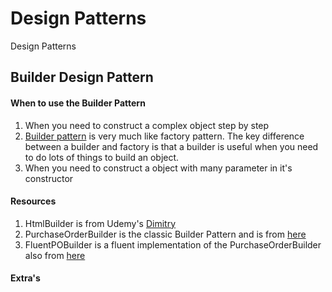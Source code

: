 # Design Patterns
Design Patterns

## Builder Design Pattern
#### When to use the Builder Pattern
1. When you need to construct a complex object step by step
2. [Builder pattern](https://stackoverflow.com/questions/5788240/when-should-i-use-builder-design-pattern) is very much like factory pattern. The key difference between a builder and factory is that a builder is useful when you need to do lots of things to build an object.
3. When you need to construct a object with many parameter in it's constructor

#### Resources
1. HtmlBuilder is from Udemy's [Dimitry](https://www.udemy.com/design-patterns-csharp-dotnet)
2. PurchaseOrderBuilder is the classic Builder Pattern and is from [here](https://www.youtube.com/watch?v=oO-TB8niPoY)
3. FluentPOBuilder is a fluent implementation of the PurchaseOrderBuilder also from [here](https://www.youtube.com/watch?v=oO-TB8niPoY)

#### Extra's
